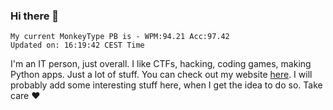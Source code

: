 ### Hi there 👋
<!-- PB START -->
```
My current MonkeyType PB is - WPM:94.21 Acc:97.42
Updated on: 16:19:42 CEST Time
```
<!-- PB END -->
I'm an IT person, just overall. I like CTFs, hacking, coding games, making Python apps. Just a lot of stuff.
You can check out my website [here](https://skill3472.github.io/).
I will probably add some interesting stuff here, when I get the idea to do so. Take care ❤️
